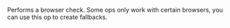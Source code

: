 Performs a browser check. Some ops only work with certain browsers, you can use this op to create fallbacks.